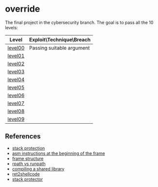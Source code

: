 # override

The final project in the cybersecurity branch.
The goal is to pass all the 10 levels:

| Level | Exploit\Technique\Breach |
| ----- | ------- |
| [level00](/level00/walkthrough.md) | Passing suitable argument |
| [level01](/level01/walkthrough.md) | |
| [level02](/level02/walkthrough.md) | |
| [level03](/level03/walkthrough.md) | |
| [level04](/level04/walkthrough.md) | |
| [level05](/level05/walkthrough.md) | |
| [level06](/level06/walkthrough.md) | |
| [level07](/level07/walkthrough.md) | |
| [level08](/level08/walkthrough.md) | |
| [level09](/level09/walkthrough.md) | |

## References
- [stack protection](https://developers.redhat.com/articles/2022/06/02/use-compiler-flags-stack-protection-gcc-and-clang#control_flow_integrity)
- [asm instructions at the beginning of the frame](https://reverseengineering.stackexchange.com/questions/15173/what-is-the-purpose-of-these-instructions-before-the-main-preamble)
- [frame structure](https://reverseengineering.stackexchange.com/questions/14880/basic-reversing-question-about-local-variable/14883#14883)
- [rpath vs runpath](https://medium.com/obscure-system/rpath-vs-runpath-883029b17c45)
- [compiling a shared library](https://amir.rachum.com/blog/2016/09/17/shared-libraries/#compiling-a-shared-library)
- [ret2shellcode](https://wiki.bi0s.in/pwning/stack-overflow/return-to-shellcode/)
- [stack protector](https://mudongliang.github.io/2016/05/24/stack-protector.html)
